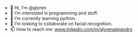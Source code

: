 - 👋 Hi, I’m @glyren
- 👀 I’m interested in programming and stuff.
- 🌱 I’m currently learning python.
- 💞️ I’m looking to collaborate on facial recognition.
- 📫 How to reach me: www.linkedin.com/in/glyrenalejandro

<!---
glyren/glyren is a ✨ special ✨ repository because its `README.md` (this file) appears on your GitHub profile.
You can click the Preview link to take a look at your changes.
--->
